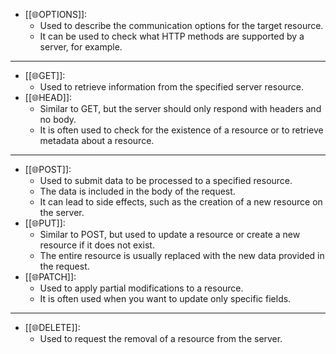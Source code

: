 - [[🌐OPTIONS]]: 
	- Used to describe the communication options for the target resource. 
	- It can be used to check what HTTP methods are supported by a server, for example.
-------------------------------
- [[🌐GET]]: 
	- Used to retrieve information from the specified server resource. 
- [[🌐HEAD]]: 
	- Similar to GET, but the server should only respond with headers and no body. 
	- It is often used to check for the existence of a resource or to retrieve metadata about a resource.
-------------------------------
- [[🌐POST]]: 
	- Used to submit data to be processed to a specified resource. 
	- The data is included in the body of the request. 
	- It can lead to side effects, such as the creation of a new resource on the server.
- [[🌐PUT]]: 
	- Similar to POST, but used to update a resource or create a new resource if it does not exist. 
	- The entire resource is usually replaced with the new data provided in the request.
- [[🌐PATCH]]: 
	- Used to apply partial modifications to a resource. 
	- It is often used when you want to update only specific fields.
-------------------------------
- [[🌐DELETE]]: 
	- Used to request the removal of a resource from the server.

